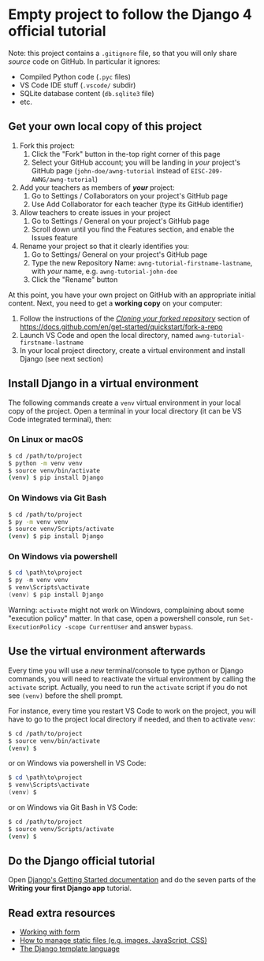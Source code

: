 # Empty project to follow the Django 4 official tutorial

Note: this project contains a `.gitignore` file, so that you will only share *source* code on GitHub. In particular it ignores:

- Compiled Python code (`.pyc` files)
- VS Code IDE stuff (`.vscode/` subdir)
- SQLite database content (`db.sqlite3` file)
- etc.

## Get your own local copy of this project

1. Fork this project:
   1. Click the "Fork" button in the-top right corner of this page
   2. Select your GitHub account; you will be landing in *your* project's GitHub page (`john-doe/awng-tutorial` instead of `EISC-209-AWNG/awng-tutorial`)
2. Add your teachers as members of ***your*** project:
   1. Go to Settings / Collaborators on your project's GitHub page
   2. Use Add Collaborator for each teacher (type its GitHub identifier)
3. Allow teachers to create issues in your project
   1. Go to Settings / General on your project's GitHub page
   2. Scroll down until you find the Features section, and enable the Issues feature
4. Rename your project so that it clearly identifies you: 
   1. Go to Settings/ General on your project's GitHub page
   2. Type the new Repository Name: `awng-tutorial-firstname-lastname`, with *your* name, e.g. `awng-tutorial-john-doe` 
   3. Click the "Rename" button

At this point, you have your own project on GitHub with an appropriate initial content. Next, you need to get a **working copy** on your computer:

1. Follow the instructions of the [*Cloning your forked repository*](https://docs.github.com/en/get-started/quickstart/fork-a-repo#cloning-your-forked-repository) section of https://docs.github.com/en/get-started/quickstart/fork-a-repo
2. Launch VS Code and open the local directory, named `awng-tutorial-firstname-lastname`
3. In your local project directory, create a virtual environment and install Django (see next section)

## Install Django in a virtual environment

The following commands create a `venv` virtual environment in your local copy of the project. Open a terminal in your local directory (it can be VS Code integrated terminal), then:

### On Linux or macOS

```bash
$ cd /path/to/project
$ python -m venv venv
$ source venv/bin/activate
(venv) $ pip install Django
```

### On Windows via Git Bash

```bash
$ cd /path/to/project
$ py -m venv venv
$ source venv/Scripts/activate
(venv) $ pip install Django
```

### On Windows via powershell

```powershell
$ cd \path\to\project
$ py -m venv venv
$ venv\Scripts\activate
(venv) $ pip install Django
```

Warning: `activate` might not work on Windows, complaining about some "execution policy" matter. In that case, open a powershell console, run `Set-ExecutionPolicy -scope CurrentUser` and answer `bypass`.

## Use the virtual environment afterwards

Every time you will use a *new* terminal/console to type python or Django commands, you will need to reactivate the virtual environment by calling the `activate` script. Actually, you need to run the `activate` script if you do not see `(venv)` before the shell prompt.

For instance, every time you restart VS Code to work on the project, you will have to go to the project local directory if needed, and then to activate `venv`:

```bash
$ cd /path/to/project
$ source venv/bin/activate
(venv) $ 
```

or on Windows via powershell in VS Code:

```powershell
$ cd \path\to\project
$ venv\Scripts\activate
(venv) $ 
```

or on Windows via Git Bash in VS Code:

```bash
$ cd /path/to/project
$ source venv/Scripts/activate
(venv) $ 
```

## Do the Django official tutorial

Open [Django's Getting Started
documentation](https://docs.djangoproject.com/en/4.1/intro/) and do the seven
parts of the **Writing your first Django app** tutorial.

## Read extra resources

- [Working with form](https://docs.djangoproject.com/fr/4.1/topics/forms/)
- [How to manage static files (e.g. images, JavaScript, CSS)](https://docs.djangoproject.com/en/4.1/howto/static-files/)
- [The Django template language](https://docs.djangoproject.com/en/4.1/ref/templates/language/#template-inheritance-1)
